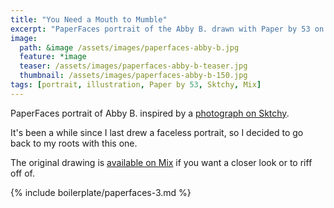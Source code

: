 ```yaml
---
title: "You Need a Mouth to Mumble"
excerpt: "PaperFaces portrait of the Abby B. drawn with Paper by 53 on an iPad."
image: 
  path: &image /assets/images/paperfaces-abby-b.jpg 
  feature: *image
  teaser: /assets/images/paperfaces-abby-b-teaser.jpg
  thumbnail: /assets/images/paperfaces-abby-b-150.jpg
tags: [portrait, illustration, Paper by 53, Sktchy, Mix]
---
```


PaperFaces portrait of Abby B. inspired by a [photograph on Sktchy](http://sktchy.com/yCCAgH).

It's been a while since I last drew a faceless portrait, so I decided to go back to my roots with this one.

The original drawing is [available on Mix](https://mix.fiftythree.com/11098-Michael-Rose/751119/remixes) if you want a closer look or to riff off of.

{% include boilerplate/paperfaces-3.md %}
